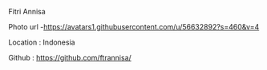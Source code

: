 Fitri Annisa

Photo url -https://avatars1.githubusercontent.com/u/56632892?s=460&v=4

Location : Indonesia

Github : https://github.com/ftrannisa/
